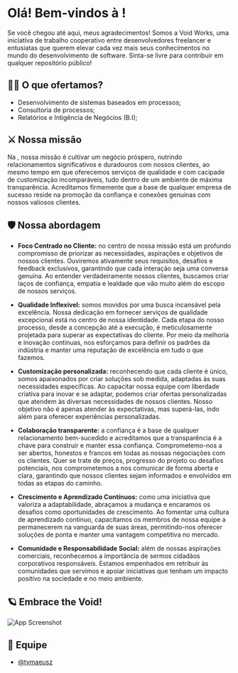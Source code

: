 
# Olá! Bem-vindos à <void-works/> !

Se você chegou até aqui, meus agradecimentos! Somos a Void Works, uma iniciativa de trabalho cooperativo entre desenvolvedores freelancer e entusiatas que querem elevar cada vez mais seus conhecimentos no mundo do desenvolvimento de software. Sinta-se livre para contribuir em qualquer repositório público!


## 👨‍💻 O que ofertamos? 

- Desenvolvimento de sistemas baseados em processos;
- Consultoria de processos;
- Relatórios e Intigência de Negócios (B.I);


## ⚔️ Nossa missão

Na <void-works/>, nossa missão é cultivar um negócio próspero, nutrindo relacionamentos significativos e duradouros com nossos clientes, ao mesmo tempo em que oferecemos serviços de qualidade e com cacipade de customização incomparáveis, tudo dentro de um ambiente de máxima transparência. Acreditamos firmemente que a base de qualquer empresa de sucesso reside na promoção da confiança e conexões genuínas com nossos valiosos clientes.


## 🛡️ Nossa abordagem

- **Foco Centrado no Cliente:** no centro de nossa missão está um profundo compromisso de priorizar as necessidades, aspirações e objetivos de nossos clientes. Ouviremos ativamente seus requisitos, desafios e feedback exclusivos, garantindo que cada interação seja uma conversa genuína. Ao entender verdadeiramente nossos clientes, buscamos criar laços de confiança, empatia e lealdade que vão muito além do escopo de nossos serviços.


- **Qualidade Inflexível:** somos movidos por uma busca incansável pela excelência. Nossa dedicação em fornecer serviços de qualidade excepcional está no centro de nossa identidade. Cada etapa do nosso processo, desde a concepção até a execução, é meticulosamente projetada para superar as expectativas do cliente. Por meio da melhoria e inovação contínuas, nos esforçamos para definir os padrões da indústria e manter uma reputação de excelência em tudo o que fazemos.


- **Customização personalizada:** reconhecendo que cada cliente é único, somos apaixonados por criar soluções sob medida, adaptadas às suas necessidades específicas. Ao capacitar nossa equipe com liberdade criativa para inovar e se adaptar, podemos criar ofertas personalizadas que atendem às diversas necessidades de nossos clientes. Nosso objetivo não é apenas atender às expectativas, mas superá-las, indo além para oferecer experiências personalizadas.


- **Colaboração transparente:** a confiança é a base de qualquer relacionamento bem-sucedido e acreditamos que a transparência é a chave para construir e manter essa confiança. Comprometemo-nos a ser abertos, honestos e francos em todas as nossas negociações com os clientes. Quer se trate de preços, progresso do projeto ou desafios potenciais, nos comprometemos a nos comunicar de forma aberta e clara, garantindo que nossos clientes sejam informados e envolvidos em todas as etapas do caminho.


- **Crescimento e Aprendizado Contínuos:** como uma iniciativa que valoriza a adaptabilidade, abraçamos a mudança e encaramos os desafios como oportunidades de crescimento. Ao fomentar uma cultura de aprendizado contínuo, capacitamos os membros de nossa equipe a permanecerem na vanguarda de suas áreas, permitindo-nos oferecer soluções de ponta e manter uma vantagem competitiva no mercado.


- **Comunidade e Responsabilidade Social:** além de nossas aspirações comerciais, reconhecemos a importância de sermos cidadãos corporativos responsáveis. Estamos empenhados em retribuir às comunidades que servimos e apoiar iniciativas que tenham um impacto positivo na sociedade e no meio ambiente.
## 🪐 Embrace the Void!

![App Screenshot](https://i.ibb.co/sp7t1Gx/void-light.png)


## 👥 Equipe

- [@tymaeusz](https://www.github.com/tymaeusz)

